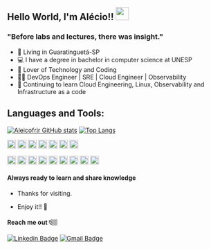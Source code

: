 ## Hello World, I'm Alécio!! <img src=https://github.com/TheDudeThatCode/TheDudeThatCode/blob/master/Assets/Earth.gif width="30">

### "Before labs and lectures, there was insight." 

- 📍  Living in Guaratinguetá-SP
- 💻 I have a degree in bachelor in computer science at UNESP
- 💓 Lover of Technology and Coding
- 👩‍💻 DevOps Engineer | SRE | Cloud Engineer | Observability
- 🌱 Continuing to learn Cloud Engineering, Linux, Observability and Infrastructure as a code

 ## Languages and Tools:
[![Aleicofrjr GitHub stats](https://github-readme-stats.vercel.app/api?username=aleciofrjr)](https://github.com/hellenmas/github-readme-stats)
[![Top Langs](https://github-readme-stats.vercel.app/api/top-langs/?username=aleciofrjr&layout=compact)](https://github.com/aleciofrjr/github-readme-stats)

<code><img height="20" src="https://img.shields.io/badge/Ubuntu-E95420?style=for-the-badge&logo=ubuntu&logoColor=white"></code>
<code><img height="20" src="https://img.shields.io/badge/GitHub-100000?style=for-the-badge&logo=github&logoColor=white"></code>
<code><img height="20" src="https://img.shields.io/badge/Git-F05032?style=for-the-badge&logo=git&logoColor=white"></code>
<code><img height="20" src="https://img.shields.io/badge/Visual_Studio_Code-0078D4?style=for-the-badge&logo=visual%20studio%20code&logoColor=white"></code>
<code><img height="20" src="https://img.shields.io/badge/Python-FFD43B?style=for-the-badge&logo=python&logoColor=blue"></code>
<code><img height="20" src="https://img.shields.io/badge/Shell_Script-121011?style=for-the-badge&logo=gnu-bash&logoColor=white"></code>
<code><img height="20" src="https://img.shields.io/badge/JavaScript-323330?style=for-the-badge&logo=javascript&logoColor=F7DF1E"></code>

<code><img height="20" src="https://img.shields.io/badge/json-5E5C5C?style=for-the-badge&logo=json&logoColor=white"></code>
<code><img height="20" src="https://img.shields.io/badge/GitLab-330F63?style=for-the-badge&logo=gitlab&logoColor=white"></code>
<code><img height="20" src="https://img.shields.io/badge/Ansible-000000?style=for-the-badge&logo=ansible&logoColor=white"></code>
<code><img height="20" src="https://img.shields.io/badge/Docker-2CA5E0?style=for-the-badge&logo=docker&logoColor=white"></code>
<code><img height="20" src="https://img.shields.io/badge/kubernetes-326ce5.svg?&style=for-the-badge&logo=kubernetes&logoColor=white"></code>
<code><img height="20" src="https://img.shields.io/badge/Amazon_AWS-FF9900?style=for-the-badge&logo=amazonaws&logoColor=white"></code>
<code><img height="20" src="https://img.shields.io/badge/terraform-%235835CC.svg?style=for-the-badge&logo=terraform&logoColor=white"></code>
<code><img height="20" src="https://img.shields.io/badge/datadog-%23632CA6.svg?style=for-the-badge&logo=datadog&logoColor=white"></code>
<code><img height="20" src="https://img.shields.io/badge/grafana-%23F46800.svg?style=for-the-badge&logo=grafana&logoColor=white"></code>

#### Always ready to learn and share knowledge

- Thanks for visiting. 
 
- Enjoy it!! 🤖
  
#### Reach me out 👇🏼

[![Linkedin Badge](https://img.shields.io/badge/-LinkedIn-blue?style=flat-square&logo=Linkedin&logoColor=white&link=https://www.linkedin.com/in/al%C3%A9cio-j%C3%BAnior-a03541b6/)](https://www.linkedin.com/in/al%C3%A9cio-j%C3%BAnior-a03541b6/)  [![Gmail Badge](https://img.shields.io/badge/-aleciofrjr@gmail.com-6633cc?style=flat-square&logo=Gmail&logoColor=white&link=mailto:aleciofrjr@gmail.com)](mailto:aleciofrjr@gmail.com)
  
